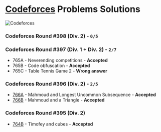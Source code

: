 # [Codeforces](http://codeforces.com) Problems Solutions
![Codeforces](https://dl.dropboxusercontent.com/u/101623876/codeforces.svg)

### Codeforces Round #398 (Div. 2) - `0/5`

### Codeforces Round #397 (Div. 1 + Div. 2) - `2/7`
- 765A - Neverending competitions - **Accepted**
- 765B - Code obfuscation - **Accepted**
- 765C - Table Tennis Game 2 - **Wrong answer**

### Codeforces Round #396 (Div. 2) - `2/5`
- [766A](https://github.com/kantuni/Codeforces/tree/master/766A) - Mahmoud and Longest Uncommon Subsequence - **Accepted**
- [766B](https://github.com/kantuni/Codeforces/tree/master/766B) - Mahmoud and a Triangle - **Accepted**

### Codeforces Round #395 (Div. 2)
- [764B](https://github.com/kantuni/Codeforces/tree/master/764B) - Timofey and cubes - **Accepted**
